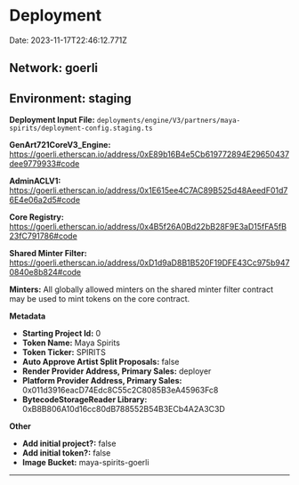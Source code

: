 
# Deployment

Date: 2023-11-17T22:46:12.771Z

## **Network:** goerli

## **Environment:** staging

**Deployment Input File:** `deployments/engine/V3/partners/maya-spirits/deployment-config.staging.ts`

**GenArt721CoreV3_Engine:** https://goerli.etherscan.io/address/0xE89b16B4e5Cb619772894E29650437dee9779933#code

**AdminACLV1:** https://goerli.etherscan.io/address/0x1E615ee4C7AC89B525d48AeedF01d76E4e06a2d5#code

**Core Registry:** https://goerli.etherscan.io/address/0x4B5f26A0Bd22bB28F9E3aD15fFA5fB23fC791786#code

**Shared Minter Filter:** https://goerli.etherscan.io/address/0xD1d9aD8B1B520F19DFE43Cc975b9470840e8b824#code

**Minters:** All globally allowed minters on the shared minter filter contract may be used to mint tokens on the core contract.

**Metadata**

- **Starting Project Id:** 0
- **Token Name:** Maya Spirits
- **Token Ticker:** SPIRITS
- **Auto Approve Artist Split Proposals:** false
- **Render Provider Address, Primary Sales:** deployer
- **Platform Provider Address, Primary Sales:** 0x011d3916eacD74Edc8C55c2C8085B3eA45963Fc8
- **BytecodeStorageReader Library:** 0xB8B806A10d16cc80dB788552B54B3ECb4A2A3C3D

**Other**

- **Add initial project?:** false
- **Add initial token?:** false
- **Image Bucket:** maya-spirits-goerli

---

